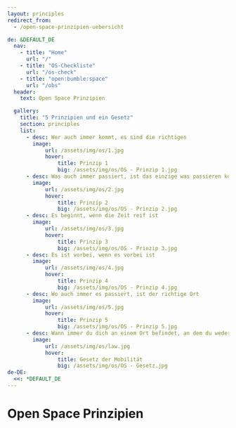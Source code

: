 ```yaml
---
layout: principles
redirect_from:
  - /open-space-prinzipien-uebersicht

de: &DEFAULT_DE
  nav:
    - title: "Home"
      url: "/"
    - title: "OS-Checkliste"
      url: "/os-check"
    - title: "open:bumble:space"
      url: "/obs"
  header:
    text: Open Space Prinzipien

  gallery:
    title: "5 Prinzipien und ein Gesetz"
    section: principles
    list:
      - desc: Wer auch immer kommt, es sind die richtigen
        image:
            url: /assets/img/os/1.jpg
            hover:
                title: Prinzip 1
                big: /assets/img/os/OS - Prinzip 1.jpg
      - desc: Was auch immer passiert, ist das einzige was passieren konnte
        image: 
            url: /assets/img/os/2.jpg
            hover:
                title: Prinzip 2
                big: /assets/img/os/OS - Prinzip 2.jpg
      - desc: Es beginnt, wenn die Zeit reif ist
        image: 
            url: /assets/img/os/3.jpg
            hover:
                title: Prinzip 3
                big: /assets/img/os/OS - Prinzip 3.jpg
      - desc: Es ist vorbei, wenn es vorbei ist
        image: 
            url: /assets/img/os/4.jpg
            hover:
                title: Prinzip 4
                big: /assets/img/os/OS - Prinzip 4.jpg
      - desc: Wo auch immer es passiert, ist der richtige Ort
        image: 
            url: /assets/img/os/5.jpg
            hover:
                title: Prinzip 5
                big: /assets/img/os/OS - Prinzip 5.jpg
      - desc: Wann immer du dich an einem Ort befindet, an dem du weder lernst, noch etwas beitragen kannst, bewege dich dorthin, wo du das kannst
        image: 
            url: /assets/img/os/law.jpg
            hover:
                title: Gesetz der Mobilität
                big: /assets/img/os/OS - Gesetz.jpg
de-DE:
  <<: *DEFAULT_DE
---
```

# Open Space Prinzipien